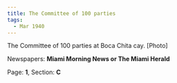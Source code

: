 ```yaml
---  
title: The Committee of 100 parties  
tags:  
  - Mar 1940  
---  
```

  
The Committee of 100 parties at Boca Chita cay. [Photo]  
  
Newspapers: **Miami Morning News or The Miami Herald**  
  
Page: **1**, Section: **C** 
